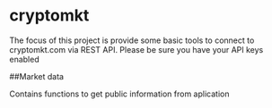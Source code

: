 # cryptomkt

The focus of this project is provide some basic tools to connect to cryptomkt.com via REST API. Please be sure you have your API keys enabled

##Market data

Contains functions to get public information from aplication
